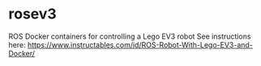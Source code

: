# rosev3
ROS Docker containers for controlling a Lego EV3 robot
See instructions here: https://www.instructables.com/id/ROS-Robot-With-Lego-EV3-and-Docker/
